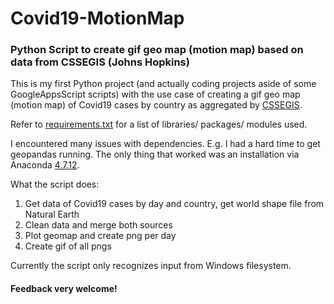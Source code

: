 # Covid19-MotionMap
### Python Script to create gif geo map (motion map)  based on data from CSSEGIS (Johns Hopkins) 

This is my first Python project (and actually coding projects aside of some GoogleAppsScript scripts) with the use case of creating a gif geo map (motion map) of Covid19 cases by country as aggregated by [CSSEGIS](https://github.com/CSSEGISandData/COVID-19).

Refer to [requirements.txt](https://github.com/LangeJM/Covid19-MotionMap/blob/master/requirements.txt) for a list of libraries/ packages/ modules used. 

I encountered many issues with dependencies. E.g. I had a hard time to get geopandas running. The only thing that worked was an installation via Anaconda [4.7.12](https://repo.continuum.io/archive/).

What the script does:
1. Get data of Covid19 cases by day and country, get world shape file from Natural Earth
2. Clean data and merge both sources
3. Plot geomap and create png per day
4. Create gif of all pngs

Currently the script only recognizes input from Windows filesystem. 

#### Feedback very welcome!





